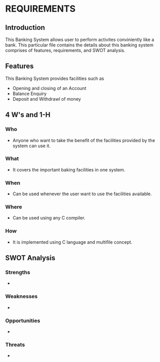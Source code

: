 # REQUIREMENTS
## Introduction
This Banking System allows user to perform activites conviniently like a bank. This particular file contains the details about this banking system comprises of features, requirements, and SWOT analysis.
## Features
This Banking System provides facilities such as
 - Opening and closing of an Account
 - Balance Enquiry
 - Deposit and Withdrawl of money
## 4 W's and 1-H
### Who
- Anyone who want to take the benefit of the facilities provided by the system can use it.
### What 
- It covers the important baking facilities in one system.
### When
- Can be used whenever the user want to use the facilities available.
### Where 
- Can be used using any C compiler.
### How 
- It is implemented using C language and multifile concept.
## SWOT Analysis
### Strengths 
- 
### Weaknesses
-
### Opportunities
-
### Threats
-
  

